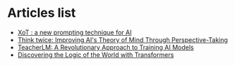 # Articles list

- [XoT : a new prompting technique for AI ](xot/README.md)
- [Think twice: Improving AI's Theory of Mind Through Perspective-Taking](think_twice/README.md)
- [TeacherLM: A Revolutionary Approach to Training AI Models](teacher_llm/teacher_llm.md)
- [Discovering the Logic of the World with Transformers](symbolic_regression/README.md)